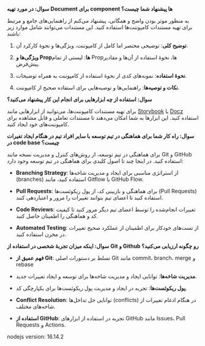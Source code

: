 **سوال: در مورد تهیه Document برای component ها پیشنهاد شما چیست؟**

به منظور موثر بودن واضح و همگانی، پیشنهاد می‌کنم از راهنمایی‌های جامع و مرتبط برای تهیه مستندات کامپوننت‌ها استفاده کنید. این مستندات می‌توانند شامل موارد زیر باشند:

1. **توضیح کلی**: توضیحی مختصر اما کامل از کامپوننت، ویژگی‌ها و نحوهٔ کارکرد آن.

2. **ویژگی‌ها و Propها**: لیستی از تمام Propها، نحوهٔ استفاده از آن‌ها و مقادیر پیش‌فرض.

3. **نحوهٔ استفاده**: نمونه‌های کدی از نحوهٔ استفاده از کامپوننت به همراه توضیحات.

4. **نکات و توصیه‌ها**: راهنمایی‌ها و توصیه‌هایی برای استفاده صحیح از کامپوننت.

**سوال: استفاده از چه ابزارهایی برای انجام این کار پیشنهاد می‌کنید؟**

برای تهیه مستندات کامپوننت‌ها، می‌توانید از ابزارهایی مانند [Storybook](https://storybook.js.org/) یا [Docz](https://www.docz.site/) استفاده کنید. این ابزارها به شما امکان می‌دهند تا مستندات تعاملی و قابل مشاهده برای کامپوننت‌های خود ایجاد کنید.

**سوال: راه کار شما برای هماهنگی در تیم توسعه با سایر افراد تیم در هنگام ایجاد تغیرات در code base چیست؟**

برای هماهنگی در تیم توسعه، از روش‌های کنترل و مدیریت نسخه مانند Git و GitHub استفاده کنید. در اینجا چند تا اصول کلیدی برای هماهنگی در تیم توسعه وجود دارد:

- **Branching Strategy**: از استراتژی مناسبی برای ایجاد و مدیریت شاخه‌ها (branches) استفاده کنید، مانند Gitflow یا GitHub Flow.

- **Pull Requests**: برای هماهنگی و بازبینی کد، از پول ریکوئست‌ها (Pull Requests) استفاده کنید تا اعضای تیم بتوانند تغییرات را مرور و اعتباردهی کنند.

- **Code Reviews**: تغییرات انجام‌شده را توسط اعضای تیم دیگر مرور کنید تا کیفیت کد و هماهنگی را اطمینان حاصل کنید.

- **Automated Testing**: از تست‌های خودکار برای اطمینان از عملکرد صحیح تغییرات در مخزن استفاده کنید.

**سوال: اینکه میزان تجربهٔ شخصی در استفاده از Git و Github رو چگونه ارزیابی می‌کنید؟**

- **فهم عمیق از Git**: تسلط بر دستورات اصلی Git مانند commit، branch، merge و rebase

- **مدیریت شاخه‌ها**: توانایی ایجاد و مدیریت شاخه‌ها برای توسعه و ایجاد تغییرات جدید.

- **پول ریکوئست‌ها**: تجربه در ایجاد و مدیریت پول ریکوئست‌ها برای یکپارچگی کد.

- **Conflict Resolution**: توانایی حل تداخل‌ها (conflicts) در هنگام ادغام تغییرات از شاخه‌های مختلف.

- **استفاده از GitHub**: تجربه در استفاده از ابزارهای GitHub مانند Issues، Pull Requests و Actions.

nodejs version: 16.14.2
